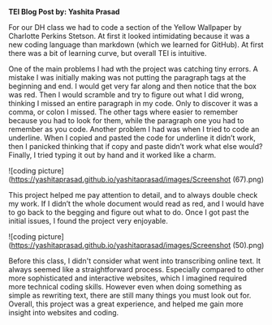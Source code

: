 **TEI Blog Post
by: Yashita Prasad**


For our DH class we had to code a section of the Yellow Wallpaper by Charlotte Perkins Stetson. At first it looked intimidating because it was a new coding language than markdown (which we learned for GitHub). At first there was a bit of learning curve, but overall TEI is intuitive.


One of the main problems I had wth the project was catching tiny errors. A mistake I was initially making was not putting the paragraph tags at the beginning and end. I would get very far along and then notice that the box was red. Then I would scramble and try to figure out what I did wrong, thinking I missed an entire paragraph in my code. Only to discover it was a comma, or colon I missed. The other tags where easier to remember because you had to look for them, while the paragraph one you had to remember as you code. Another problem I had was when I tried to code an underline. When I copied and pasted the code for underline it didn’t work, then I panicked thinking that if copy and paste didn’t work what else would? Finally, I tried typing it out by hand and it worked like a charm. 

![coding picture](https://yashitaprasad.github.io/yashitaprasad/images/Screenshot (67).png)

This project helped me pay attention to detail, and to always double check my work. If I didn’t the whole document would read as red, and I would have to go back to the begging and figure out what to do. Once I got past the initial issues, I found the project very enjoyable.  

![coding picture](https://yashitaprasad.github.io/yashitaprasad/images/Screenshot (50).png)

Before this class, I didn't consider what went into transcribing online text. It always seemed like a straightforward process. Especially compared to other more sophisticated and interactive websites, which I imagined required more technical coding skills. However even when doing something as simple as rewriting text, there are still many things you must look out for. Overall, this project was a great experience, and helped me gain more insight into websites and coding. 
